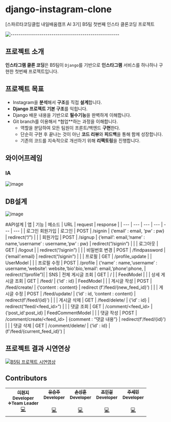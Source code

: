 # django-instagram-clone

[스파르타코딩클럽 내일배움캠프 AI 3기] B5팀 첫번째 인스타 클론코딩 프로젝트  



![-----------------------------------------------------](https://raw.githubusercontent.com/andreasbm/readme/master/assets/lines/rainbow.png)

## 프로젝트 소개
**인스타그램 클론 코딩**은 B5팀이 `Django`를 기반으로  **인스타그램** 서비스를 하나하나 구현한 첫번째 프로젝트입니다.


## 프로젝트 목표

- Instagram을 **분석**해서 **구조**를 직접 **설계**합니다.
- **Django 프로젝트 기본 구조**를 익힙니다.
- Django 배운 내용을 기반으로 **필수기능**을 완벽하게 이해합니다. 
- Git branch를 이용해서 *협업**하는 과정을 이해합니다.
    - 역할을 분담하여 모든 팀원이 프론트/백엔드 **구현**한다.
    - 단순히 구현 후 끝나는 것이 아닌 **코드 리뷰**와 **피드백**을 통해 함께 성장합니다.
    - 기존의 코드를 지속적으로 개선하기 위해 **리팩토링**을 진행합니다.
    
    
## 와이어프레임
### IA
![image](https://user-images.githubusercontent.com/12287842/194214627-2f8bf782-9aa2-4d8e-a8b7-1c9b5740dfa8.png)

## DB설계
![image](https://user-images.githubusercontent.com/12287842/194216665-f545faad-4a50-4b9a-9a5b-0927634aee13.png)

#API설계
| 앱 | 기능 | 메소드 | URL | request | response |
| --- | --- | --- | --- | --- | --- |
| 로그인 회원가입 | 로그인 | POST | /signin | {‘email’ : email, ‘pw’ : pw} | redirect(“/”) |
|  | 회원가입 | POST | /signup | {‘email’: email,‘name’ : name,‘username’ : username,‘pw’ : pw} | redirect(“/signin”) |
|  | 로그아웃 | GET | /logout |  | redirect(“/signin”) |
|  | 비밀번호 변경 | POST | /findpassword | {‘email’:email} | redirect(“/signin”) |
|  | 프로필 | GET | /profile_update |  | UserModel |
|  | 프로필 수정 | POST | /profile | {‘name’ : name,‘username’ : username,‘website’: website,‘bio’:bio,‘email’: email,‘phone’:phone, | redirect(“/profile”)|
| SNS | 전체 게시글 조회 | GET | / |  | FeedModel |
|  | 상세 게시글 조회 | GET | /feed/<id> | {‘id’ : id} | FeedModel |
|  | 게시글 작성 | POST | /feed/create/ | {‘content : content} | redirect (f'/feed/{new_feed_id}') |
|  | 게시글 수정 | POST | /feed/update/<id> | {‘id’ : id, ‘content : content} | redirect(f'/feed/{id}') |
|  | 게시글 삭제 | GET | /feed/delete/<id> | {‘id’ : id} | redirect(“feed/<feed_id>”) |
|  | 댓글 조회 | GET | /comment/<feed_id> | {‘post_id’:post_id} | FeedCommentModel |
|  | 댓글 작성 | POST | /comment/create/<feed_id> | {comment : “댓글 내용”} | redirect(f'/feed/{id}') |
|  | 댓글 삭제 | GET | /comment/delete/<id> | {‘id’ : id} | (f'/feed/{current_feed_id}') |


## 프로젝트 결과 시연연상
[![B5팀 프로젝트 시연영상](http://img.youtube.com/vi/YEA9-4yuGwI/0.jpg)](https://www.youtube.com/watch?v=YEA9-4yuGwI&t=17s)



## Contributors

<table>
  <tr>
    <td align="center">
      <a href="https://github.com/LeeHyunji">
        <sub><b>이현지</b></sub></a><br />
        <sub><b>Developer</b></sub></a><br />
        <sub><b>✈Team Leader</b></sub></a><br />
        <a href="https://github.com/LeeHyunji" title="Code">💻</a>
    </td>
    <td align="center">
      <a href="https://github.com/seoungjuyu">
        <sub><b>유승주</b></sub></a><br />
        <sub><b>Developer</b></sub></a><br />
	<sub><b></b></sub></a><br />
        <a href="https://github.com/seoungjuyu" title="Code">💻</a>
    </td>
    <td align="center">
      <a href="https://github.com/son950610">
        <sub><b>손상훈</b></sub></a><br />
        <sub><b>Developer</b></sub></a><br />  
	<sub><b></b></sub></a><br />
        <a href="https://github.com/son950610" title="Code">💻</a>
    </td>
    <td align="center">
      <a href="https://github.com/Choding91">
        <sub><b>조인걸</b></sub></a><br />
        <sub><b>Developer</b></sub></a><br />    
	<sub><b></b></sub></a><br />
        <a href="https://github.com/Choding91" title="Code">💻</a>
    </td>
    <td align="center">
      <a href="https://github.com/jetaime95">
        <sub><b>주세민</b></sub></a><br />
        <sub><b>Developer</b></sub></a><br />    
	<sub><b></b></sub></a><br />
        <a href="https://github.com/jetaime95" title="Code">💻</a>
    </td>
  </tr>
</table>  
